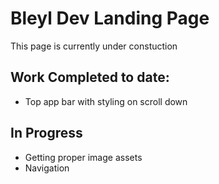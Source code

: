 # Bleyl Dev Landing Page

This page is currently under constuction

## Work Completed to date:

- Top app bar with styling on scroll down

## In Progress

- Getting proper image assets
- Navigation
